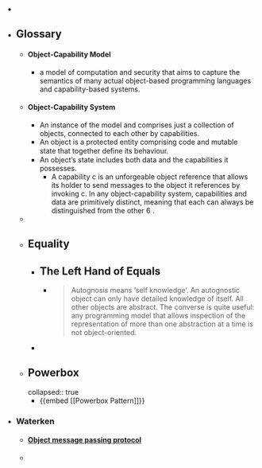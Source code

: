 -
- ## Glossary
	- #### Object-Capability Model
		- a model of computation and security that aims to capture the semantics of many actual object-based programming languages and capability-based systems.
	- #### Object-Capability System
		- An instance of the model and comprises just a collection of objects, connected to each other by capabilities.
		- An object is a protected entity comprising code and mutable state that together deﬁne its behaviour.
		- An object’s state includes both data and the capabilities it possesses.
			- A capability c is an unforgeable object reference that allows its holder to send messages to the object it references by invoking c. In any object-capability system, capabilities and data are primitively distinct, meaning that each can always be distinguished from the other 6 .
	-
	- ## Equality
		- ## The Left Hand of Equals
			- > Autognosis means ‘self knowledge’. An autognostic object can only have detailed knowledge of itself. All other objects are abstract. The converse is quite useful: any programming model that allows inspection of the representation of more than one abstraction at a time is not object-oriented.
		-
	- ## Powerbox
	  collapsed:: true
		- {{embed [[Powerbox Pattern]]}}
- ### Waterken
	- #### [Object message passing protocol](https://web.archive.org/web/20030207122651/http://waterken.com:80/dev/Web/Message/)
	-